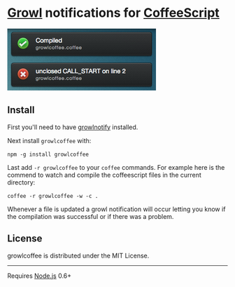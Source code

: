 # [Growl](http://growl.info/) notifications for [CoffeeScript](http://coffeescript.org/)

![screenshot](https://github.com/kgn/growlcoffee/raw/master/screenshot.png)

## Install

First you'll need to have [growlnotify](http://growl.info/extras.php#growlnotify) installed.

Next install `growlcoffee` with: 

    npm -g install growlcoffee

Last add `-r growlcoffee` to your `coffee` commands. For example here is the commend to watch and compile the coffeescript files in the current directory:

    coffee -r growlcoffee -w -c .

Whenever a file is updated a growl notification will occur letting you know if the compilation was successful or if there was a problem.

## License

growlcoffee is distributed under the MIT License.

---

Requires [Node.js](http://nodejs.org/) 0.6+